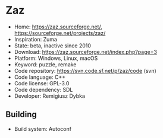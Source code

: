 # Zaz

- Home: https://zaz.sourceforge.net/, https://sourceforge.net/projects/zaz/
- Inspiration: Zuma
- State: beta, inactive since 2010
- Download: https://zaz.sourceforge.net/index.php?page=3
- Platform: Windows, Linux, macOS
- Keyword: puzzle, remake
- Code repository: https://svn.code.sf.net/p/zaz/code (svn)
- Code language: C++
- Code license: GPL-3.0
- Code dependency: SDL
- Developer: Remigiusz Dybka

## Building

- Build system: Autoconf
